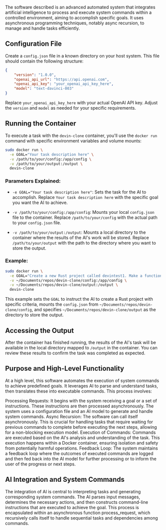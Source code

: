 The software described is an advanced automated system that integrates artificial intelligence to process and execute system commands within a controlled environment, aiming to accomplish specific goals. It uses asynchronous programming techniques, notably async recursion, to manage and handle tasks efficiently. 

## Configuration File

Create a `config.json` file in a known directory on your host system. This file should contain the following structure:

```json
{
    "version": "1.0.0",
    "openai_api_url": "https://api.openai.com",
    "openai_api_key": "your_openai_api_key_here",
    "model": "text-davinci-003"
}
```

Replace `your_openai_api_key_here` with your actual OpenAI API key. Adjust the `version` and `model` as needed for your specific requirements.

## Running the Container

To execute a task with the `devin-clone` container, you'll use the `docker run` command with specific environment variables and volume mounts:

```bash
sudo docker run \
  -e GOAL="Your task description here" \
  -v /path/to/your/config:/app/config \
  -v /path/to/your/output:/output \
  devin-clone
```

### Parameters Explained:

- `-e GOAL="Your task description here"`: Sets the task for the AI to accomplish. Replace `Your task description here` with the specific goal you want the AI to achieve.

- `-v /path/to/your/config:/app/config`: Mounts your local `config.json` file to the container. Replace `/path/to/your/config` with the actual path to your `config.json` file.

- `-v /path/to/your/output:/output`: Mounts a local directory to the container where the results of the AI's work will be stored. Replace `/path/to/your/output` with the path to the directory where you want to store the output.

### Example:

```bash
sudo docker run \
  -e GOAL="Create a new Rust project called devintest1. Make a function that prints 'hi devin' to the console. Run the binary to confirm the output is as it should be." \
  -v ~/Documents/repos/devin-clone/config:/app/config \
  -v ~/Documents/repos/devin-clone/output:/output \
  devin-clone
```

This example sets the `GOAL` to instruct the AI to create a Rust project with specific criteria, mounts the `config.json` from `~/Documents/repos/devin-clone/config`, and specifies `~/Documents/repos/devin-clone/output` as the directory to store the output.

## Accessing the Output

After the container has finished running, the results of the AI's task will be available in the local directory mapped to `/output` in the container. You can review these results to confirm the task was completed as expected.

## Purpose and High-Level Functionality
At a high level, this software automates the execution of system commands to achieve predefined goals. It leverages AI to parse and understand tasks, then translates these into executable commands. This process involves:

Processing Requests: It begins with the system receiving a goal or a set of instructions. These instructions are then processed asynchronously. The system uses a configuration file and an AI model to generate and handle system commands.
Async Recursion: The software can call itself asynchronously. This is crucial for handling tasks that require waiting for previous commands to complete before executing the next steps, allowing for a non-blocking execution model.
Execution of Commands: Commands are executed based on the AI's analysis and understanding of the task. This execution happens within a Docker container, ensuring isolation and safety from potentially harmful operations.
Feedback Loop: The system maintains a feedback loop where the outcomes of executed commands are logged and then fed back into the AI model for further processing or to inform the user of the progress or next steps.

## AI Integration and System Commands
The integration of AI is central to interpreting tasks and generating corresponding system commands. The AI parses input messages, determines the necessary actions, and then constructs command-line instructions that are executed to achieve the goal. This process is encapsulated within an asynchronous function process_request, which recursively calls itself to handle sequential tasks and dependencies among commands.

